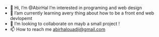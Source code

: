 - 👋 Hi, I’m @AbirHal
I’m interested in programing and web design
- 🌱 I’am currently learning avery thing about how to be a front end web devlopemt
- 💞️ I’m looking to collaborate on mayb a small project !
- 📫 How to reach me  abirhalouadji@gmail.com
<!---
AbirHal/AbirHal is a ✨ special ✨ repository because its `README.md` (this file) appears on your GitHub profile.
You can click the Preview link to take a look at your changes.
--->
